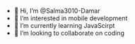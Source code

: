 - 👋 Hi, I’m @Salma3010-Damar
- 👀 I’m interested in mobile development
- 🌱 I’m currently learning JavaScirpt
- 💞️ I’m looking to collaborate on coding


<!---
Salma3010-Damar/Salma3010-Damar is a ✨ special ✨ repository because its `README.md` (this file) appears on your GitHub profile.
You can click the Preview link to take a look at your changes.
--->
